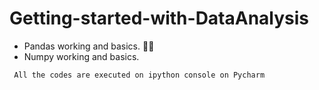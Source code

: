 # Getting-started-with-DataAnalysis

* Pandas working and basics. :panda_face::panda_face:
* Numpy working and basics.



``` All the codes are executed on ipython console on Pycharm```

